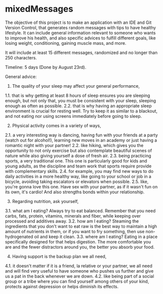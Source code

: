 # mixedMessages

The objective of this project is to make an application with an IDE and Git Version Control, that generates random messages with tips to have healthy lifestyle. It can include general information relevant to someone who wants to improve his health, and also specific advices to fulfill different goals, like losing weight, conditioning, gaining muscle mass, and more.

It will include at least 15 different messages, randomized and no longer than 250 characters.

Timeline: 5 days (Done by August 23rd).

General advice:

1. The quality of your sleep may affect your general performance, 

1.1. that is why getting at least 8 hours of sleep ensures you are sleeping enough, but not only that, you must be consistent with your sleep, sleeping enough as often as possible.
2.2. that is why having an appropriate sleep environment is crucial for resting well. Try to keep it as similar to a blackout, and not eating nor using screens immediately before going to sleep.

2. Physical activity comes in a variety of ways, 

2.1. a very interesting way is dancing, having fun with your friends at a party (watch out for alcohol!), learning new moves in an academy or just having a romantic night with your partner!
2.2. like hiking, which gives you the opportunity to not only exercise but also contemplate beautiful scenes of nature while also giving yourself a dose of fresh air.
2.3. being practicing sports, a very traditional one. This one is particularly good for kids and young adults, as the discipline and team work that sports require provide with complementary skills.
2.4. for example, you may find new ways to do daily activities in a more healthy way, like going to your school or job in a bicycle, avoiding taking escalators or elevators when possible.
2.5. like, you're gonna love this one. Have sex with your partner, as if it wasn't fun on its own, it's cardio! And also strengths bonds within your relationship.


3. Regarding nutrition, ask yourself, 

3.1. what am I eating? Always try to eat balanced. Remember that you need carbs, fats, protein, vitamins, minerals and fiber, while keeping over processed and additives away.
3.2. how am I eating? Steaming the ingredients that you don't want to eat raw is the best way to maintain a high amount of nutrients in them, or if you want to fry something, then use non-hydrogenated oil and keep it clean.
3.3. where am I eating? Eating in a place specifically designed for that helps digestion. The more comfortable you are and the fewer distractors around you, the better you absorb your food.

4. Having support is the backup plan we all need, 

4.1. it doesn't matter if it is a friend, la relative or your partner, we all need and will find very useful to have someone who pushes us further and give us a pat in the back whenever we are down.
4.2. like being part of a social group or a tribe where you can find yourself among others of your kind, protects against depression or helps diminish its effects.